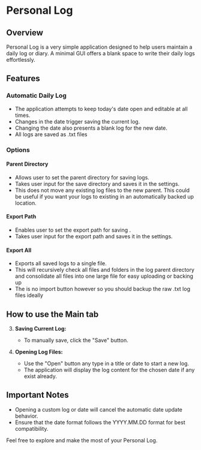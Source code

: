 # Personal Log

## Overview

Personal Log is a very simple application designed to help users maintain a daily log or diary. A minimal GUI offers a blank space to write their daily logs effortlessly.

## Features

### Automatic Daily Log

- The application attempts to keep today's date open and editable at all times.
- Changes in the date trigger saving the current log.
- Changing the date also presents a blank log for the new date.
- All logs are saved as .txt files

### Options

#### Parent Directory

- Allows user to set the parent directory for saving logs.
- Takes user input for the save directory and saves it in the settings.
- This does not move any existing log files to the new parent. This could be useful if you want your logs to existing in an automatically backed up location.

#### Export Path

- Enables user to set the export path for saving .
- Takes user input for the export path and saves it in the settings.

#### Export All

- Exports all saved logs to a single file.
- This will recursively check all files and folders in the log parent directory and consolidate all files into one large file for easy uploading or backing up
- The is no import button however so you should backup the raw .txt log files ideally

## How to use the Main tab

3. **Saving Current Log:**
   - To manually save, click the "Save" button.

4. **Opening Log Files:**
   - Use the "Open" button any type in a title or date to start a new log.
   - The application will display the log content for the chosen date if any exist already.

## Important Notes

- Opening a custom log or date will cancel the automatic date update behavior.
- Ensure that the date format follows the YYYY.MM.DD format for best compatibility.

Feel free to explore and make the most of your Personal Log.